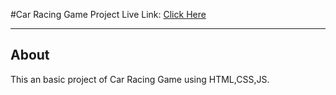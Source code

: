 #Car Racing Game
Project Live Link: <a href="" target="_blank" >Click Here</a>
<hr>
<h2>About</h2> 
This an basic project of Car Racing Game using HTML,CSS,JS.
